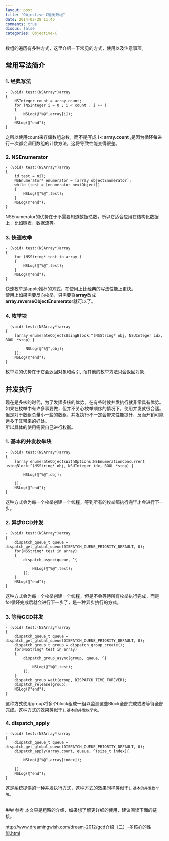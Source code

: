 ```yaml
---
layout: post
title: "Objective-C遍历数组"
date: 2014-02-28 11:46
comments: true
disqus: false
categories: Objective-C
---
```

数组的遍历有多种方式，这里介绍一下常见的方式，使用以及注意事项。


## 常用写法简介
### 1. 经典写法
``` objc
- (void) test:(NSArray*)array
{
    NSInteger count = array.count;
    for (NSInteger i = 0 ; i < count ; i ++ )
    {
        NSLog(@"%@",array[i]);
    }
    NSLog(@"end");
}
```
之所以使用count来存储数组总数，而不是写成 **i < array.count** ,是因为循环每进行一次都会调用数组的计数方法，这将导致性能变得很差。
<!-- more -->

### 2. NSEnumerator
``` objc
- (void) test:(NSArray*)array
{
    id test = nil;
    NSEnumerator* enumerator = [array objectEnumerator];
    while (test = [enumerator nextObject])
    {
        NSLog(@"%@",test);
    }
    NSLog(@"end");
}
```
NSEnumerator的优势在于不需要知道数据总数，所以它适合应用在结构化数据上，比如链表，数据流等。

### 3. 快速枚举
``` objc
- (void) test:(NSArray*)array
{
    for (NSString* test in array )
    {
        NSLog(@"%@",test);
    }
    NSLog(@"end");
}
```
快速枚举是apple推荐的方式，在使用上比经典的写法性能上更快。   
使用上如果需要反向枚举，只需要将**array**改成**array.reverseObjectEnumerator**就可以了。

### 4. 枚举块
``` objc
- (void) test:(NSArray*)array
{
    [array enumerateObjectsUsingBlock:^(NSString* obj, NSUInteger idx, BOOL *stop) {
        
         NSLog(@"%@",obj);
    }];
    NSLog(@"end");
}
```
枚举块的优势在于它会返回对象和索引, 而其他的枚举方法只会返回对象.

## 并发执行
现在是多核的时代，为了发挥多核的优势，在有些时候并发执行就非常具有优势。如果在枚举中有许多事要做，但并不关心枚举顺序的情况下，使用并发就很合适。   
但是对于数组总量小一些的数组，并发执行不一定会带来性能提升，反而开销可能远多于其带来的好处。  
所以具体的使用需要自己进行权衡。

### 1. 基本的并发枚举块
``` objc
- (void) test:(NSArray*)array
{
    [array enumerateObjectsWithOptions:NSEnumerationConcurrent usingBlock:^(NSString* obj, NSUInteger idx, BOOL *stop) {
        
        NSLog(@"%@",obj);
        
    }];
    NSLog(@"end");
}
```
这种方式会为每一个枚举创建一个线程，等到所有的枚举都执行完毕才会进行下一步。

### 2. 异步GCD并发
``` objc
- (void) test:(NSArray*)array
{
    dispatch_queue_t queue = dispatch_get_global_queue(DISPATCH_QUEUE_PRIORITY_DEFAULT, 0);
    for(NSString* test in array)
    {
        dispatch_async(queue, ^{
            
            NSLog(@"%@",test);
        });
    }
    NSLog(@"end");
}
```
这种方式会为每一个枚举创建一个线程，但是不会等待所有枚举执行完成，而是for循环完成后就会进行下一步了，是一种异步执行的方式。

### 3. 等待GCD并发 
``` objc
- (void) test:(NSArray*)array
{
    dispatch_queue_t queue = dispatch_get_global_queue(DISPATCH_QUEUE_PRIORITY_DEFAULT, 0);
    dispatch_group_t group = dispatch_group_create();
    for(NSString* test in array)
    {
        dispatch_group_async(group, queue, ^{
            
            NSLog(@"%@",test);
        });
    }
    dispatch_group_wait(group, DISPATCH_TIME_FOREVER);
    dispatch_release(group);
    NSLog(@"end");
}
```
这种方式使用group将多个block组成一组以监测这些Block全部完成或者等待全部完成。这种方式的效果类似于`1.基本的并发枚举块`。

### 4. dispatch_apply
``` objc
- (void) test:(NSArray*)array
{
    dispatch_queue_t queue = dispatch_get_global_queue(DISPATCH_QUEUE_PRIORITY_DEFAULT, 0);
    dispatch_apply(array.count, queue, ^(size_t index){
        
        NSLog(@"%@",array[index]);
        
    });
    NSLog(@"end");
}
```
这是系统提供的一种并发执行方式，这种方式的效果同样类似于`1.基本的并发枚举块`。

<br/>
### 参考
本文只是粗略的介绍，如果想了解更详细的使用，建议阅读下面的链接。
<http://www.oschina.net/translate/high-performance-collection-looping-objective-c>

<http://www.dreamingwish.com/dream-2012/gcd介绍（二）-多核心的性能.html>

